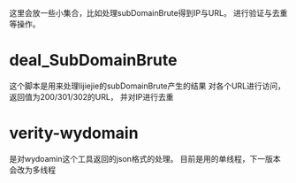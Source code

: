 这里会放一些小集合，比如处理subDomainBrute得到IP与URL。
进行验证与去重等操作。
# deal_SubDomainBrute
这个脚本是用来处理lijiejie的subDomainBrute产生的结果 
对各个URL进行访问，返回值为200/301/302的URL，
并对IP进行去重


# verity-wydomain
是对wydoamin这个工具返回的json格式的处理。
目前是用的单线程，下一版本会改为多线程
